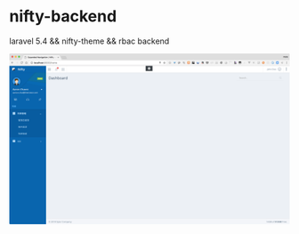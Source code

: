 # nifty-backend
laravel 5.4 &amp;&amp; nifty-theme &amp;&amp; rbac backend

![image](https://raw.githubusercontent.com/motopig/nifty-backend/master/public/img/rbac.png)
